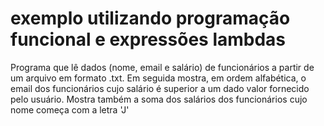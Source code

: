 # exemplo utilizando programação funcional e expressões lambdas
Programa que lê dados (nome, email e salário)
de funcionários a partir de um arquivo em formato .txt.
Em seguida mostra, em ordem alfabética, o email dos
funcionários cujo salário é superior a um dado valor
fornecido pelo usuário.
Mostra também a soma dos salários dos funcionários cujo
nome começa com a letra 'J'
